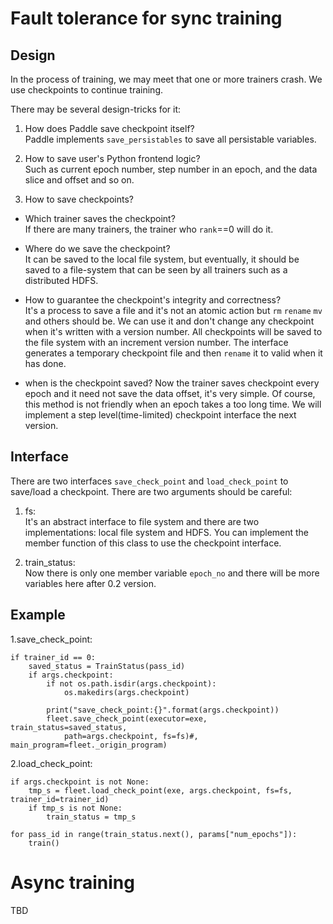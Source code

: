 # Fault tolerance for sync training
## Design
In the process of training, we may meet that one or more trainers crash. We use checkpoints to continue training.  

There may be several design-tricks for it:

1. How does Paddle save checkpoint itself?  
Paddle implements `save_persistables` to save all persistable variables.

2. How to save user's Python frontend logic?  
Such as current epoch number, step number in an epoch, and the data slice and offset and so on.

3. How to save checkpoints?
  - Which trainer saves the checkpoint?  
    If there are many trainers, the trainer who `rank`==0 will do it.
    
  - Where do we save the checkpoint?  
    It can be saved to the local file system, but eventually, it should be saved to a file-system that can be seen by all trainers such as a distributed HDFS.
    
  - How to guarantee the checkpoint's integrity and correctness?  
    It's a process to save a file and it's not an atomic action but `rm` `rename` `mv` and others should be.
    We can use it and don't change any checkpoint when it's written with a version number. All checkpoints will be saved to the file system with an increment version number. The interface generates a temporary checkpoint file and then `rename` it to valid when it has done.
    
  - when is the checkpoint saved?
    Now the trainer saves checkpoint every epoch and it need not save the data offset, it's very simple. Of course, this method is not friendly when an epoch takes a too long time. We will implement a step level(time-limited) checkpoint interface the next version.
    
## Interface
There are two interfaces `save_check_point` and `load_check_point` to save/load a checkpoint.
There are two arguments should be careful:

1. fs:  
It's an abstract interface to file system and there are two implementations: local file system and HDFS.
You can implement the member function of this class to use the checkpoint interface.

2. train_status:  
Now there is only one member variable `epoch_no` and there will be more variables here after 0.2 version.

## Example
1.save_check_point:

```
if trainer_id == 0:
    saved_status = TrainStatus(pass_id)
    if args.checkpoint:
        if not os.path.isdir(args.checkpoint):
            os.makedirs(args.checkpoint)

        print("save_check_point:{}".format(args.checkpoint))
        fleet.save_check_point(executor=exe, train_status=saved_status,
            path=args.checkpoint, fs=fs)#, main_program=fleet._origin_program)
```

2.load_check_point:

```
if args.checkpoint is not None:
    tmp_s = fleet.load_check_point(exe, args.checkpoint, fs=fs, trainer_id=trainer_id)
    if tmp_s is not None:
        train_status = tmp_s
        
for pass_id in range(train_status.next(), params["num_epochs"]):
    train()
```

# Async training
TBD
